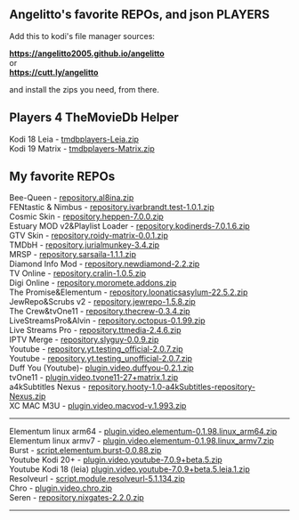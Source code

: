 ## Angelitto's favorite REPOs, and json PLAYERS

Add this to kodi's file manager sources:

<b>https://angelitto2005.github.io/angelitto</b><br>
or<br>
<b>https://cutt.ly/angelitto</b>

and install the zips you need, from there.



## Players 4 TheMovieDb Helper

Kodi 18 Leia - 
<a href="tmdbplayers-Leia.zip">tmdbplayers-Leia.zip</a><br>
Kodi 19 Matrix - 
<a href="tmdbplayers-Matrix.zip">tmdbplayers-Matrix.zip</a><br>



## My favorite REPOs

Bee-Queen - 
<a href="repository.al8ina.zip">repository.al8ina.zip</a><br>
FENtastic & Nimbus - 
<a href="repository.ivarbrandt.test-1.0.1.zip">repository.ivarbrandt.test-1.0.1.zip</a><br>
Cosmic Skin - 
<a href="repository.heppen-7.0.0.zip">repository.heppen-7.0.0.zip</a><br>
Estuary MOD v2&Playlist Loader - 
<a href="repository.kodinerds-7.0.1.6.zip">repository.kodinerds-7.0.1.6.zip</a><br>
GTV Skin - 
<a href="repository.roidy-matrix-0.0.1.zip">repository.roidy-matrix-0.0.1.zip</a><br>
TMDbH - 
<a href="repository.jurialmunkey-3.4.zip">repository.jurialmunkey-3.4.zip</a><br>
MRSP - 
<a href="repository.sarsaila-1.1.1.zip">repository.sarsaila-1.1.1.zip</a><br>
Diamond Info Mod - 
<a href="repository.newdiamond-2.2.zip">repository.newdiamond-2.2.zip</a><br>
TV Online - 
<a href="repository.cralin-1.0.5.zip">repository.cralin-1.0.5.zip</a><br>
Digi Online - 
<a href="repository.moromete.addons.zip">repository.moromete.addons.zip</a><br>
The Promise&Elementum - 
<a href="repository.loonaticsasylum-22.5.2.zip">repository.loonaticsasylum-22.5.2.zip</a><br>
JewRepo&Scrubs v2 - 
<a href="repository.jewrepo-1.5.8.zip">repository.jewrepo-1.5.8.zip</a><br>
The Crew&tvOne11 - 
<a href="repository.thecrew-0.3.4.zip">repository.thecrew-0.3.4.zip</a><br>
LiveStreamsPro&Alvin - 
<a href="repository.octopus-0.1.99.zip">repository.octopus-0.1.99.zip</a><br>
Live Streams Pro -
<a href="repository.ttmedia-2.4.6.zip">repository.ttmedia-2.4.6.zip</a><br>
IPTV Merge - 
<a href="repository.slyguy-0.0.9.zip">repository.slyguy-0.0.9.zip</a><br>
Youtube - 
<a href="repository.yt.testing_official-2.0.7.zip">repository.yt.testing_official-2.0.7.zip</a><br>
Youtube - 
<a href="repository.yt.testing_unofficial-2.0.7.zip">repository.yt.testing_unofficial-2.0.7.zip</a><br>
Duff You (Youtube)- 
<a href="plugin.video.duffyou-0.2.1.zip">plugin.video.duffyou-0.2.1.zip</a><br>
tvOne11 - 
<a href="plugin.video.tvone11-27+matrix.1.zip">plugin.video.tvone11-27+matrix.1.zip</a><br>
a4kSubtitles Nexus - 
<a href="repository.hooty-1.0-a4kSubtitles-repository-Nexus.zip">repository.hooty-1.0-a4kSubtitles-repository-Nexus.zip</a><br>
XC MAC M3U - 
<a href="plugin.video.macvod-v.1.993.zip">plugin.video.macvod-v.1.993.zip</a><br>
<hr>
Elementum linux arm64 - 
<a href="plugin.video.elementum-0.1.98.linux_arm64.zip">plugin.video.elementum-0.1.98.linux_arm64.zip</a><br>
Elementum linux armv7 - 
<a href="plugin.video.elementum-0.1.98.linux_armv7.zip">plugin.video.elementum-0.1.98.linux_armv7.zip</a><br>
Burst - 
<a href="script.elementum.burst-0.0.88.zip">script.elementum.burst-0.0.88.zip</a><br>
Youtube Kodi 20+ - 
<a href="plugin.video.youtube-7.0.9+beta.5.zip">plugin.video.youtube-7.0.9+beta.5.zip</a><br>
Youtube Kodi 18 (leia)
<a href="plugin.video.youtube-7.0.9+beta.5.leia.1.zip">plugin.video.youtube-7.0.9+beta.5.leia.1.zip</a><br>
Resolveurl - 
<a href="script.module.resolveurl-5.1.134.zip">script.module.resolveurl-5.1.134.zip</a><br>
Chro - 
<a href="plugin.video.chro.zip">plugin.video.chro.zip</a><br>
Seren - 
<a href="repository.nixgates-2.2.0.zip">repository.nixgates-2.2.0.zip</a><br>
<hr>
